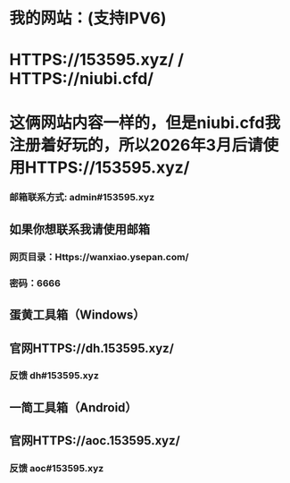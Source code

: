 # 我的网站：(支持IPV6)
# HTTPS://153595.xyz/ / HTTPS://niubi.cfd/
# 这俩网站内容一样的，但是niubi.cfd我注册着好玩的，所以2026年3月后请使用HTTPS://153595.xyz/
### 邮箱联系方式: admin#153595.xyz
## 如果你想联系我请使用邮箱
### 网页目录：Https://wanxiao.ysepan.com/
### 密码：6666

## 蛋黄工具箱（Windows）
## 官网HTTPS://dh.153595.xyz/
### 反馈 dh#153595.xyz

## 一简工具箱（Android）
## 官网HTTPS://aoc.153595.xyz/
### 反馈 aoc#153595.xyz
